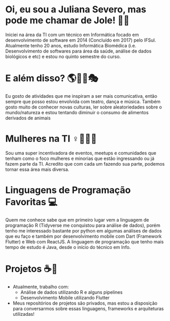 # Oi, eu sou a Juliana Severo, mas pode me chamar de Jole! 🦊🌿

Iniciei na área da TI com um técnico em Informática focado em desenvolvimento de software em 2014 (Concluído em 2017) pelo IFSul. Atualmente tenho 20 anos, estudo Informática Biomédica (i.e. Desenvolvimento de softwares para área da saúde, análise de dados biológicos e etc) e estou no quinto semestre do curso. 

# E além disso? 🌎🦔🥦🎭
Eu gosto de atividades que me inspiram a ser mais comunicativa, então sempre que posso estou envolvida com teatro, dança e música. Também gosto muito de conhecer novas culturas, ler sobre aleatoriedades sobre o mundo/natureza e estou tentando diminuir o consumo de alimentos derivados de animais

# Mulheres na TI ♀️👩🏻‍💻

Sou uma super incentivadora de eventos, meetups e comunidades que tenham como o foco mulheres e minorias que estão ingressando ou já fazem parte da TI. Acredito que com cada um fazendo sua parte, podemos tornar essa área mais diversa. 

# Linguagens de Programação Favoritas 💻

Quem me conhece sabe que em primeiro lugar vem a linguagem de programação R (Tidyverse me conquistou para análise de dados), porém tenho me interessado bastante por python em algumas análises de dados  que eu faço e também por desenvolvimento mobile com Dart (Framework Flutter) e Web com ReactJS. A linguagem de programação que tenho mais tempo de estudo é Java, desde o início do técnico em Info.

# Projetos ☕🚀

- Atualmente, trabalho com:
    - Análise de dados utilizando R e alguns pipelines 
    - Desenvolvimento Mobile utilizando Flutter
- Meus repositórios de projetos são privados, mas estou a disposição para conversarmos sobre essas linguagens, frameworks e arquiteturas utilizadas!
